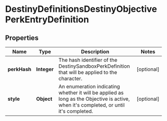 
# DestinyDefinitionsDestinyObjectivePerkEntryDefinition

## Properties
Name | Type | Description | Notes
------------ | ------------- | ------------- | -------------
**perkHash** | **Integer** | The hash identifier of the DestinySandboxPerkDefinition that will be applied to the character. |  [optional]
**style** | **Object** | An enumeration indicating whether it will be applied as long as the Objective is active, when it&#39;s completed, or until it&#39;s completed. |  [optional]



